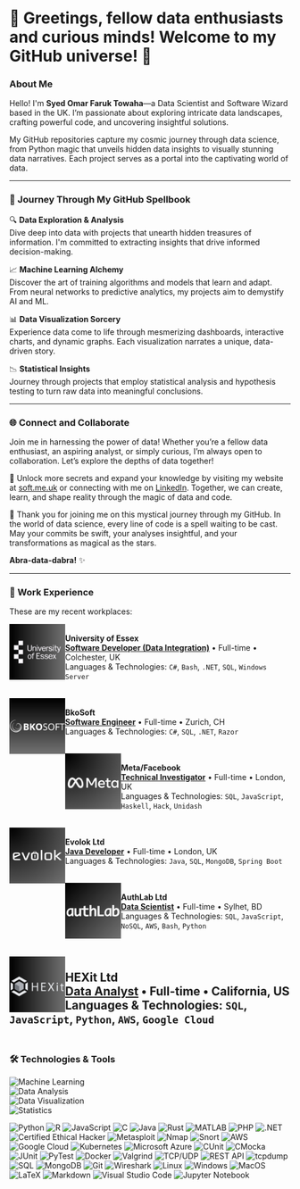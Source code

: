 # 👋 Greetings, fellow data enthusiasts and curious minds! Welcome to my GitHub universe! 🌌
### About Me
Hello! I'm **Syed Omar Faruk Towaha**—a Data Scientist and Software Wizard based in the UK. I’m passionate about exploring intricate data landscapes, crafting powerful code, and uncovering insightful solutions. 

My GitHub repositories capture my cosmic journey through data science, from Python magic that unveils hidden data insights to visually stunning data narratives. Each project serves as a portal into the captivating world of data.

---

### 🚀 Journey Through My GitHub Spellbook

🔍 **Data Exploration & Analysis**  
Dive deep into data with projects that unearth hidden treasures of information. I'm committed to extracting insights that drive informed decision-making.

📈 **Machine Learning Alchemy**  
Discover the art of training algorithms and models that learn and adapt. From neural networks to predictive analytics, my projects aim to demystify AI and ML.

📊 **Data Visualization Sorcery**  
Experience data come to life through mesmerizing dashboards, interactive charts, and dynamic graphs. Each visualization narrates a unique, data-driven story.

📉 **Statistical Insights**  
Journey through projects that employ statistical analysis and hypothesis testing to turn raw data into meaningful conclusions.

---

### 🌐 Connect and Collaborate

Join me in harnessing the power of data! Whether you’re a fellow data enthusiast, an aspiring analyst, or simply curious, I’m always open to collaboration. Let’s explore the depths of data together!

🔮 Unlock more secrets and expand your knowledge by visiting my website at [soft.me.uk](https://www.soft.me.uk) or connecting with me on [LinkedIn](https://www.linkedin.com/in/sof/). Together, we can create, learn, and shape reality through the magic of data and code.

🌟 Thank you for joining me on this mystical journey through my GitHub. In the world of data science, every line of code is a spell waiting to be cast. May your commits be swift, your analyses insightful, and your transformations as magical as the stars.

**Abra-data-dabra!** ✨

---

### 💼 Work Experience
These are my recent workplaces:

[<img align="left" height="100px" width="100px" alt="University of Essex" src="https://github.com/SOFTowaha/SOFTowaha/blob/main/logos/6.png?raw=true"/>](https://www.essex.ac.uk/)  
**University of Essex**  
[**Software Developer (Data Integration)**](https://www.essex.ac.uk/people/FARUK31407) • Full-time • Colchester, UK  
Languages & Technologies: `C#`, `Bash`, `.NET`, `SQL`, `Windows Server`  
<br>

[<img align="left" height="100px" width="100px" alt="BkoSoft" src="https://github.com/SOFTowaha/SOFTowaha/blob/main/logos/1.png?raw=true"/>](https://www.bkosoft.ch/)  
**BkoSoft**  
[**Software Engineer**](https://www.bkosoft.ch/en/About-us) • Full-time • Zurich, CH  
Languages & Technologies: `C#`, `SQL`, `.NET`, `Razor`  
<br>

[<img align="left" height="100px" width="100px" alt="Meta" src="https://github.com/SOFTowaha/SOFTowaha/blob/main/logos/5.png?raw=true"/>](https://www.meta.com/)  
**Meta/Facebook**  
[**Technical Investigator**](https://www.facebook.com/soft.me.uk) • Full-time • London, UK  
Languages & Technologies: `SQL`, `JavaScript`, `Haskell`, `Hack`, `Unidash`  
<br>

[<img align="left" height="100px" width="100px" alt="Evolok Ltd" src="https://github.com/SOFTowaha/SOFTowaha/blob/main/logos/3.png?raw=true"/>](https://www.evolok.com/)  
**Evolok Ltd**  
[**Java Developer**](https://www.evolok.com/about) • Full-time • London, UK  
Languages & Technologies: `Java`, `SQL`, `MongoDB`, `Spring Boot`  
<br>

[<img align="left" height="100px" width="100px" alt="AuthLab Ltd" src="https://github.com/SOFTowaha/SOFTowaha/blob/main/logos/2.png?raw=true"/>](https://authlab.io/)  
**AuthLab Ltd**  
[**Data Scientist**](https://authlab.io/about/#team) • Full-time • Sylhet, BD  
Languages & Technologies: `SQL`, `JavaScript`, `NoSQL`, `AWS`, `Bash`, `Python`  
<br>

[<img align="left" height="100px" width="100px" alt="HEXit Ltd" src="https://github.com/SOFTowaha/SOFTowaha/blob/main/logos/4.png?raw=true"/>](https://hexit.com.bd)  
**HEXit Ltd**  
[**Data Analyst**](https://hexit.com.bd) • Full-time • California, US  
Languages & Technologies: `SQL`, `JavaScript`, `Python`, `AWS`, `Google Cloud`  
<br>
---

### 🛠️ Technologies & Tools

![Machine Learning](https://img.shields.io/badge/Machine%20Learning-Sci%20Kit%20Learn%2C%20TensorFlow-green)  
![Data Analysis](https://img.shields.io/badge/Data%20Analysis-Pandas%2C%20NumPy%2C%20SQL-orange)  
![Data Visualization](https://img.shields.io/badge/Data%20Visualization-Matplotlib%2C%20Seaborn%2C%20Plotly-purple)  
![Statistics](https://img.shields.io/badge/Statistics-Statistical%20Analysis%2C%20Hypothesis%20Testing-yellow)  

![Python](https://img.shields.io/badge/Python-3776AB?style=flat&logo=python&logoColor=white)
![R](https://img.shields.io/badge/R-276DC3?style=flat&logo=r&logoColor=white)
![JavaScript](https://img.shields.io/badge/JavaScript-F7DF1E?style=flat&logo=javascript&logoColor=black)
![C](https://img.shields.io/badge/C-A8B9CC?style=flat&logo=c&logoColor=white)
![Java](https://img.shields.io/badge/Java-007396?style=flat&logo=java&logoColor=white)
![Rust](https://img.shields.io/badge/Rust-000000?style=flat&logo=rust&logoColor=white)
![MATLAB](https://img.shields.io/badge/MATLAB-0076A8?style=flat&logo=mathworks&logoColor=white)
![PHP](https://img.shields.io/badge/PHP-777BB4?style=flat&logo=php&logoColor=white)
![.NET](https://img.shields.io/badge/.NET-512BD4?style=flat&logo=dotnet&logoColor=white)
![Certified Ethical Hacker](https://img.shields.io/badge/CEH-222222?style=flat)
![Metasploit](https://img.shields.io/badge/Metasploit-6DB33F?style=flat)
![Nmap](https://img.shields.io/badge/Nmap-4682B4?style=flat&logo=nmap&logoColor=white)
![Snort](https://img.shields.io/badge/Snort-FF69B4?style=flat)
![AWS](https://img.shields.io/badge/AWS-232F3E?style=flat&logo=amazon-aws&logoColor=white)
![Google Cloud](https://img.shields.io/badge/Google%20Cloud-4285F4?style=flat&logo=google-cloud&logoColor=white)
![Kubernetes](https://img.shields.io/badge/Kubernetes-326CE5?style=flat&logo=kubernetes&logoColor=white)
![Microsoft Azure](https://img.shields.io/badge/Azure-0078D4?style=flat&logo=microsoft-azure&logoColor=white)
![CUnit](https://img.shields.io/badge/CUnit-007ACC?style=flat)
![CMocka](https://img.shields.io/badge/CMocka-222222?style=flat)
![JUnit](https://img.shields.io/badge/JUnit-25A162?style=flat&logo=junit5&logoColor=white)
![PyTest](https://img.shields.io/badge/PyTest-0A9EDC?style=flat&logo=pytest&logoColor=white)
![Docker](https://img.shields.io/badge/Docker-2496ED?style=flat&logo=docker&logoColor=white)
![Valgrind](https://img.shields.io/badge/Valgrind-555555?style=flat)
![TCP/UDP](https://img.shields.io/badge/TCP/UDP-003545?style=flat)
![REST API](https://img.shields.io/badge/REST%20API-005571?style=flat)
![tcpdump](https://img.shields.io/badge/tcpdump-005571?style=flat)
![SQL](https://img.shields.io/badge/SQL-4479A1?style=flat&logo=postgresql&logoColor=white)
![MongoDB](https://img.shields.io/badge/MongoDB-47A248?style=flat&logo=mongodb&logoColor=white)
![Git](https://img.shields.io/badge/Git-F05032?style=flat&logo=git&logoColor=white)
![Wireshark](https://img.shields.io/badge/Wireshark-1679A7?style=flat&logo=wireshark&logoColor=white)
![Linux](https://img.shields.io/badge/Linux-FCC624?style=flat&logo=linux&logoColor=black)
![Windows](https://img.shields.io/badge/Windows-0078D6?style=flat&logo=windows&logoColor=white)
![MacOS](https://img.shields.io/badge/MacOS-000000?style=flat&logo=apple&logoColor=white)
![LaTeX](https://img.shields.io/badge/LaTeX-008080?style=flat&logo=latex&logoColor=white)
![Markdown](https://img.shields.io/badge/Markdown-000000?style=flat&logo=markdown&logoColor=white)
![Visual Studio Code](https://img.shields.io/badge/VS%20Code-007ACC?style=flat&logo=visual-studio-code&logoColor=white)
![Jupyter Notebook](https://img.shields.io/badge/Jupyter-F37626?style=flat&logo=jupyter&logoColor=white)

